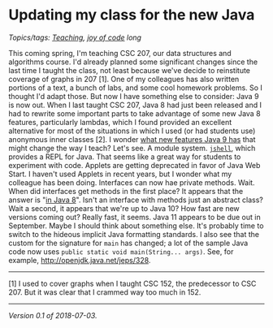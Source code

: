 Updating my class for the new Java
==================================

*Topics/tags: [Teaching](index-teaching), [joy of code](index-joc) long*

This coming spring, I'm teaching CSC 207, our data structures and
algorithms course.  I'd already planned some significant changes since
the last time I taught the class, not least because we've decide to
reinstitute coverage of graphs in 207 [1].  One of my colleagues has
also written portions of a text, a bunch of labs, and some cool homework
problems.  So I thought I'd adapt those.  But now I have something else
to consider: Java 9 is now out.  When I last taught CSC 207, Java 8 had
just been released and I had to rewrite some important parts to take
advantage of some new Java 8 features, particularly lambdas,
which I found provided an excellent alternative for most
of the situations in which I used (or had students use)
anonymous inner classes [2].  I wonder [what new features Java 9
has](https://docs.oracle.com/javase/9/whatsnew/toc.htm)
that might change the way I teach?  Let's see.  A module
system. [`jshell`](https://docs.oracle.com/javase/9/tools/jshell.htm),
which provides a REPL for Java.  That seems like a great way
for students to experiment with code.  Applets are getting
deprecated in favor of Java Web Start.  I haven't used Applets
in recent years, but I wonder what my colleague has been doing.
Interfaces can now hae private methods.  Wait.  When did interfaces
get methods in the first place?  It appears that the answer is "[in Java
8](https://docs.oracle.com/javase/tutorial/java/IandI/defaultmethods.html)".
Isn't an interface with methods just an abstract class?  Wait a second, it
appears that we're up to Java 10?  How fast are new versions coming out?
Really fast, it seems.  Java 11 appears to be due out in September.
Maybe I should think about something else. It's probably time to switch
to the hideous implicit Java formatting standards.  I also see that the
custom for the signature for `main` has changed; a lot of the sample
Java code now uses `public static void main(String... args)`.    See,
for example, <http://openjdk.java.net/jeps/328>.

---

[1] I used to cover graphs when I taught CSC 152, the predecessor to
CSC 207.  But it was clear that I crammed way too much in 152.

---

*Version 0.1 of 2018-07-03.*
